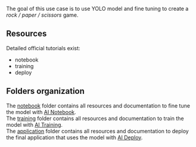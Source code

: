 The goal of this use case is to use YOLO model and fine tuning to create a _rock / paper / scissors_ game.

## Resources

Detailed official tutorials exist:
 - notebook
 - training
 - deploy

## Folders organization

The [notebook](./notebooks/) folder contains all resources and documentation to fine tune the model with [AI Notebook](https://www.ovhcloud.com/fr/public-cloud/ai-notebooks/).  
The [training](./training/) folder contains all resources and documentation to train the model with [AI Training](https://www.ovhcloud.com/fr/public-cloud/ai-training/).  
The [application](./application/) folder contains all resources and documentation to deploy the final application that uses the model with [AI Deploy](https://www.ovhcloud.com/fr/public-cloud/ai-deploy/).


